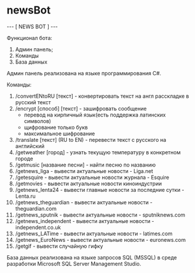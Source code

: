 # newsBot

--- [ NEWS BOT ] ---

Функционал бота:
1. Админ панель;
2. Команды
3. База данных

Админ панель реализована на языке программирования C#.

Команды:
1. /convertENtoRU [текст] - конвертировать текст на англ расскладке в русский текст
2. /encrypt [способ] [текст] - зашифровать сообщение
   * перевод на кирпичный язык(есть поддержка латинских символов)
   * щифрование только букв
   * максимальное шифрование
3. /translate [текст] (RU to EN) - перевести текст с русского на английский
4. /getweather [город] - узнать текущую температуру в конкретном городе
5. /getmusic [название песни] - найти песню по названию
6. /getnews_liga - вывести актуальные новости - Liga.net
7. /getesquire - вывести актуальные новости журнала - Esquire
8. /getmovies - вывести актуальные новости киноиндустрии
9. /getnews_lenta24 - вывести главные новости за последние сутки - Lenta.ru
10. /getnews_theguardian - вывести актуальные новости - theguardian.com
11. /getnews_sputnik - вывести актуальные новости - sputniknews.com
12. /getnews_independent - вывести актуальные новости - independent.co.uk
13. /getnews_LATime - вывести актуальные новости - latimes.com
14. /getnews_EuroNews - вывести актуальные новости - euronews.com
15. /getgif - вывести случайную гифку

База данных реализована на языке запросов SQL (MSSQL) в среде разработки Microsoft SQL Server Management Studio.
